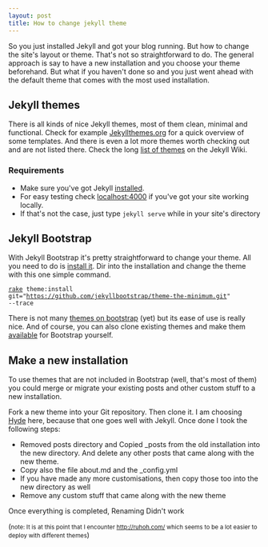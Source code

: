 ```yaml
---
layout: post
title: How to change jekyll theme
---
```


So you just installed Jekyll and got your blog running. But how to change the site's layout or theme. That's not so straightforward to do. The general approach is say to have a new installation and you choose your theme beforehand. But what if you haven't done so and you just went ahead with the default theme that comes with the most used installation.

<h2>Jekyll themes</h2>
There is all kinds of nice Jekyll themes, most of them clean, minimal and functional. Check for example <a href="http://jekyllthemes.org/">Jekyllthemes.org</a> for a quick overview of some templates. And there is even a lot more themes worth checking out and are not listed there. Check the long <a href="https://github.com/jekyll/jekyll/wiki/Themes">list of themes</a> on the Jekyll Wiki.

<h3>Requirements</h3>
<ul><li>Make sure you've got Jekyll <a href="http://jekyllrb.com/docs/installation/">installed</a>.</li>
<li>For easy testing check <a href="http://localhost:4000">localhost:4000</a> if you've got your site working locally.</li><li> If that's not the case, just type <code>jekyll serve</code> while in your site's directory</li> </ul>

<h2>Jekyll Bootstrap</h2>
With Jekyll Bootstrap it's pretty straightforward to change your theme. All you need to do is <a href="http://jekyllbootstrap.com/usage/jekyll-quick-start.html">install it</a>. Dir into the installation and change the theme with this one simple command. 

<code><a href="https://rubygems.org/gems/rake">rake</a> theme:install git="https://github.com/jekyllbootstrap/theme-the-minimum.git" --trace</code>

There is not many <a href="http://themes.jekyllbootstrap.com/">themes on bootstrap</a> (yet) but its ease of use is really nice. And of course, you can also clone existing themes and make them <a href="http://jekyllbootstrap.com/api/theme-api.html">available</a> for Bootstrap yourself.

<h2>Make a new installation</h2>
To use themes that are not included in Bootstrap (well, that's most of them) you could merge or migrate your existing posts and other custom stuff to a new installation.

Fork a new theme into your Git repository. Then clone it. I am choosing <a href="https://github.com/poole/hyde">Hyde</a> here, because that one goes well with Jekyll. Once done I took the following steps:

<ul><li>Removed posts directory and Copied _posts from the old installation into the new directory. And delete any other posts that came along with the new theme.
<li>Copy also the file about.md and the _config.yml</li> 
<li>If you have made any more customisations, then copy those too into the new directory as well</li> 
<li>Remove any custom stuff that came along with the new theme</li></ul>


Once everything is completed,  Renaming Didn't work


(<small>note: It is at this point that I encounter <a href="http://ruhoh.com/">http://ruhoh.com/</a> which seems to be a lot easier to deploy with different themes</small>)
